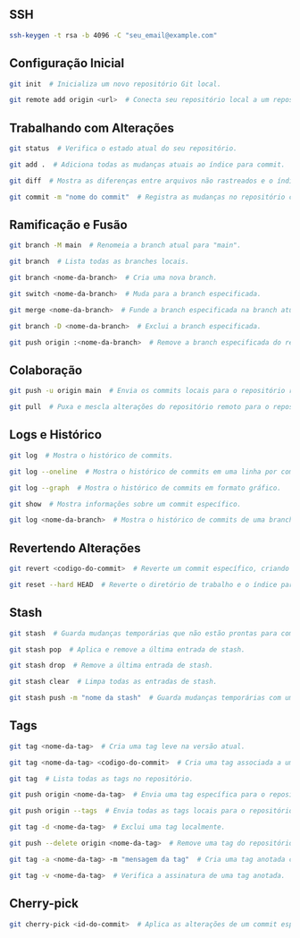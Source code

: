## SSH

```bash
ssh-keygen -t rsa -b 4096 -C "seu_email@example.com"
```

## Configuração Inicial

```bash
git init  # Inicializa um novo repositório Git local.
```

```bash
git remote add origin <url>  # Conecta seu repositório local a um repositório remoto.
```

## Trabalhando com Alterações

```bash
git status  # Verifica o estado atual do seu repositório.
```

```bash
git add .  # Adiciona todas as mudanças atuais ao índice para commit.
```

```bash
git diff  # Mostra as diferenças entre arquivos não rastreados e o índice.
```

```bash
git commit -m "nome do commit"  # Registra as mudanças no repositório com uma mensagem de commit.
```

## Ramificação e Fusão

```bash
git branch -M main  # Renomeia a branch atual para "main".
```

```bash
git branch  # Lista todas as branches locais.
```

```bash
git branch <nome-da-branch>  # Cria uma nova branch.
```

```bash
git switch <nome-da-branch>  # Muda para a branch especificada.
```

```bash
git merge <nome-da-branch>  # Funde a branch especificada na branch atual.
```

```bash
git branch -D <nome-da-branch>  # Exclui a branch especificada.
```

```bash
git push origin :<nome-da-branch>  # Remove a branch especificada do repositório remoto.
```

## Colaboração

```bash
git push -u origin main  # Envia os commits locais para o repositório remoto (main) pela primeira vez.
```

```bash
git pull  # Puxa e mescla alterações do repositório remoto para o repositório local.
```

## Logs e Histórico

```bash
git log  # Mostra o histórico de commits.
```

```bash
git log --oneline  # Mostra o histórico de commits em uma linha por commit.
```

```bash
git log --graph  # Mostra o histórico de commits em formato gráfico.
```

```bash
git show  # Mostra informações sobre um commit específico.
```

```bash
git log <nome-da-branch>  # Mostra o histórico de commits de uma branch específica.
```

## Revertendo Alterações

```bash
git revert <codigo-do-commit>  # Reverte um commit específico, criando um novo commit.
```

```bash
git reset --hard HEAD  # Reverte o diretório de trabalho e o índice para o estado do último commit.
```

## Stash

```bash
git stash  # Guarda mudanças temporárias que não estão prontas para commit.
```

```bash
git stash pop  # Aplica e remove a última entrada de stash.
```

```bash
git stash drop  # Remove a última entrada de stash.
```

```bash
git stash clear  # Limpa todas as entradas de stash.
```

```bash
git stash push -m "nome da stash"  # Guarda mudanças temporárias com uma mensagem associada.
```

## Tags

```bash
git tag <nome-da-tag>  # Cria uma tag leve na versão atual.
```

```bash
git tag <nome-da-tag> <codigo-do-commit>  # Cria uma tag associada a um commit específico.
```

```bash
git tag  # Lista todas as tags no repositório.
```

```bash
git push origin <nome-da-tag>  # Envia uma tag específica para o repositório remoto.
```

```bash
git push origin --tags  # Envia todas as tags locais para o repositório remoto.
```

```bash
git tag -d <nome-da-tag>  # Exclui uma tag localmente.
```

```bash
git push --delete origin <nome-da-tag>  # Remove uma tag do repositório remoto.
```

```bash
git tag -a <nome-da-tag> -m "mensagem da tag"  # Cria uma tag anotada com uma mensagem associada.
```

```bash
git tag -v <nome-da-tag>  # Verifica a assinatura de uma tag anotada.
```

## Cherry-pick

```bash
git cherry-pick <id-do-commit>  # Aplica as alterações de um commit específico na branch atual.
```
